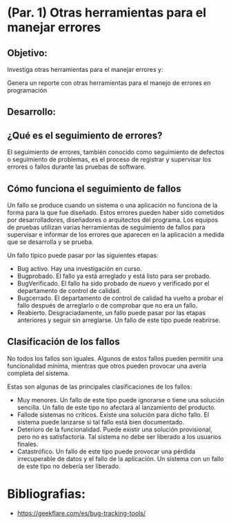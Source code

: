 # (Par. 1) Otras herramientas para el manejar errores 
## Objetivo:
Investiga otras herramientas para el manejar errores y:

Genera un reporte con otras herramientas para el manejo de errores en programación
## Desarrollo:
## ¿Qué es el seguimiento de errores?
El seguimiento de errores, también conocido como seguimiento de defectos o seguimiento de problemas, es el proceso de registrar y supervisar los errores o fallos durante las pruebas de software.

## Cómo funciona el seguimiento de fallos
Un fallo se produce cuando un sistema o una aplicación no funciona de la forma para la que fue diseñado. Estos errores pueden haber sido cometidos por desarrolladores, diseñadores o arquitectos del programa. Los equipos de pruebas utilizan varias herramientas de seguimiento de fallos para supervisar e informar de los errores que aparecen en la aplicación a medida que se desarrolla y se prueba.

Un fallo típico puede pasar por las siguientes etapas:

* Bug activo. Hay una investigación en curso.
* Bugprobado. El fallo ya está arreglado y está listo para ser probado.
* BugVerificado. El fallo ha sido probado de nuevo y verificado por el departamento de control de calidad.
* Bugcerrado. El departamento de control de calidad ha vuelto a probar el fallo después de arreglarlo o de comprobar que no era un fallo.
* Reabierto. Desgraciadamente, un fallo puede pasar por las etapas anteriores y seguir sin arreglarse. Un fallo de este tipo puede reabrirse.

## Clasificación de los fallos
No todos los fallos son iguales. Algunos de estos fallos pueden permitir una funcionalidad mínima, mientras que otros pueden provocar una avería completa del sistema.

Estas son algunas de las principales clasificaciones de los fallos:

* Muy menores. Un fallo de este tipo puede ignorarse o tiene una solución sencilla. Un fallo de este tipo no afectará al lanzamiento del producto.
* Fallode sistemas no críticos. Existe una solución para dicho fallo. El sistema puede lanzarse si tal fallo está bien documentado.
* Deterioro de la funcionalidad. Puede existir una solución provisional, pero no es satisfactoria. Tal sistema no debe ser liberado a los usuarios finales.
* Catastrófico. Un fallo de este tipo puede provocar una pérdida irrecuperable de datos y el fallo de la aplicación. Un sistema con un fallo de este tipo no debería ser liberado.
  
# Bibliografias:

* https://geekflare.com/es/bug-tracking-tools/
